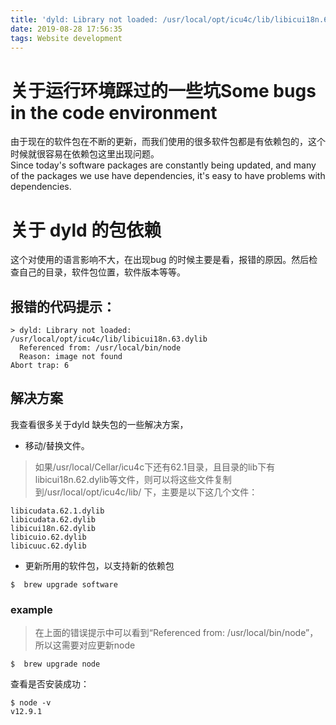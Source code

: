 ```yaml
---
title: 'dyld: Library not loaded: /usr/local/opt/icu4c/lib/libicui18n.63.dylib'
date: 2019-08-28 17:56:35
tags: Website development
---
```

# 关于运行环境踩过的一些坑Some bugs in the code environment

由于现在的软件包在不断的更新，而我们使用的很多软件包都是有依赖包的，这个时候就很容易在依赖包这里出现问题。    
Since today's software packages are constantly being updated, and many of the packages we use have dependencies, it's easy to have problems with dependencies.
# 关于 dyld 的包依赖

这个对使用的语言影响不大，在出现bug 的时候主要是看，报错的原因。然后检查自己的目录，软件包位置，软件版本等等。


## 报错的代码提示：

``` 
> dyld: Library not loaded: /usr/local/opt/icu4c/lib/libicui18n.63.dylib
  Referenced from: /usr/local/bin/node
  Reason: image not found
Abort trap: 6
```

## 解决方案
<!--more-->
我查看很多关于dyld 缺失包的一些解决方案，
- 移动/替换文件。
> 如果/usr/local/Cellar/icu4c下还有62.1目录，且目录的lib下有libicui18n.62.dylib等文件，则可以将这些文件复制到/usr/local/opt/icu4c/lib/ 下，主要是以下这几个文件：
``` 
libicudata.62.1.dylib
libicudata.62.dylib
libicui18n.62.dylib
libicuio.62.dylib
libicuuc.62.dylib
```

- 更新所用的软件包，以支持新的依赖包
  
``` 
$  brew upgrade software
```
### example
> 在上面的错误提示中可以看到“Referenced from: /usr/local/bin/node”， 所以这需要对应更新node

``` 
$  brew upgrade node
```

查看是否安装成功：
``` 
$ node -v
v12.9.1
```

